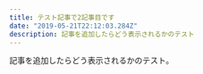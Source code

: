 ```yaml
---
title: テスト記事で2記事目です
date: "2019-05-21T22:12:03.284Z"
description: 記事を追加したらどう表示されるかのテスト
---
```


記事を追加したらどう表示されるかのテスト。  